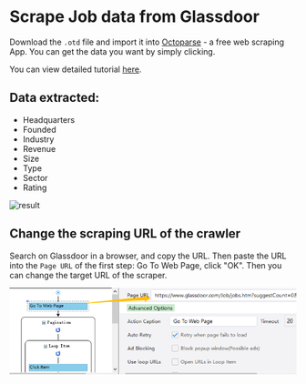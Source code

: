 # Scrape Job data from Glassdoor
Download the `.otd` file and import it into [Octoparse](https://www.octoparse.com/) - a free web scraping App. You can get the data you want by simply clicking.

You can view detailed tutorial [here](https://www.octoparse.com/tutorial-7/scrape-job-data-from-glassdoor).

## Data extracted:
 * Headquarters
 * Founded
 * Industry
 * Revenue
 * Size
 * Type
 * Sector
 * Rating

![result](https://www.octoparse.com/media/6325/result.png)

## Change the scraping URL of the crawler 
Search on Glassdoor in a browser, and copy the URL. Then paste the URL into the `Page URL` of the first step: Go To Web Page, click "OK". Then you can change the target URL of the scraper.

![Change the URL of crawler.png](https://raw.githubusercontent.com/octoparse/scraping-Glassdoor/master/Change%20Web%20Page%20URL.png)
